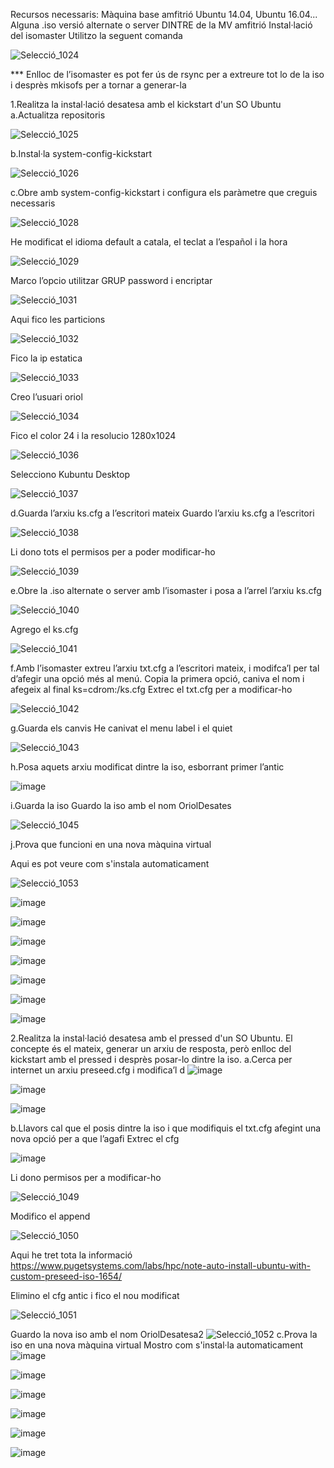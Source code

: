 Recursos necessaris:
Màquina base amfitrió Ubuntu 14.04, Ubuntu 16.04...
Alguna .iso versió alternate o server DINTRE de la MV amfitrió
Instal·lació del isomaster
Utilitzo la seguent comanda

![Selecció_1024](https://github.com/omarine12/MP05/assets/113585932/1197a413-d6b8-478b-8a87-d80fb93534c4)


*** Enlloc de l’isomaster es pot fer ús de rsync per a extreure tot lo de la iso i desprès mkisofs per a tornar a generar-la

1.Realitza la instal·lació desatesa amb el kickstart d'un SO Ubuntu
a.Actualitza repositoris

![Selecció_1025](https://github.com/omarine12/MP05/assets/113585932/cfae3da0-a5e0-4b7d-9ac5-763bf645b9d3)


b.Instal·la system-config-kickstart

![Selecció_1026](https://github.com/omarine12/MP05/assets/113585932/223a6d68-05f8-45e0-adb9-a77ede8df236)


c.Obre amb system-config-kickstart i configura els paràmetre que creguis necessaris


![Selecció_1028](https://github.com/omarine12/MP05/assets/113585932/ad4f64d6-acac-4c4d-8715-e0b8f798b100)


He modificat el idioma default a catala, el teclat a l’español i la hora

![Selecció_1029](https://github.com/omarine12/MP05/assets/113585932/1c7f6444-c49f-4b10-9010-bedb9f2cd606)


Marco l’opcio utilitzar GRUP password i encriptar 

![Selecció_1031](https://github.com/omarine12/MP05/assets/113585932/b120dd08-8e48-47aa-8cf1-689ca0f048f0)

Aqui fico les particions

![Selecció_1032](https://github.com/omarine12/MP05/assets/113585932/ef62d30f-b4c6-4fd2-9a49-afa724c4cceb)

Fico la ip estatica

![Selecció_1033](https://github.com/omarine12/MP05/assets/113585932/6aae4cca-4c58-428d-8968-69ce5a9c34e1)


Creo l’usuari oriol

![Selecció_1034](https://github.com/omarine12/MP05/assets/113585932/1ab6511c-2950-4482-a63c-3ad79aa28a68)

Fico el color 24 i la resolucio 1280x1024

![Selecció_1036](https://github.com/omarine12/MP05/assets/113585932/51e0f540-a4ec-4cbb-a1bf-4fb09f784734)

Selecciono Kubuntu Desktop

![Selecció_1037](https://github.com/omarine12/MP05/assets/113585932/1b2d1250-ae2c-4404-ad11-4f1cc8238a1c)

d.Guarda l’arxiu ks.cfg a l’escritori mateix
Guardo l’arxiu ks.cfg a l’escritori

![Selecció_1038](https://github.com/omarine12/MP05/assets/113585932/2fb66f38-81ba-4a7e-8e8c-34626f340e82)

Li dono tots el permisos per a poder modificar-ho

![Selecció_1039](https://github.com/omarine12/MP05/assets/113585932/a95570b8-3d22-4837-8ffb-e748593d2bd3)

e.Obre la .iso alternate o server amb l’isomaster i posa a l’arrel l’arxiu ks.cfg

![Selecció_1040](https://github.com/omarine12/MP05/assets/113585932/b080efc6-bafb-4da4-9ce1-1a2b3ec13fa5)


Agrego el ks.cfg

![Selecció_1041](https://github.com/omarine12/MP05/assets/113585932/e9cbf476-64bd-4f5d-82b3-ac24819a15ba)


f.Amb l’isomaster extreu l’arxiu txt.cfg a l’escritori mateix, i modifca’l per tal d’afegir una opció més al menú. Copia la primera opció, caniva el nom i afegeix al final ks=cdrom:/ks.cfg
Extrec el txt.cfg per a modificar-ho

![Selecció_1042](https://github.com/omarine12/MP05/assets/113585932/871d385f-9fe4-4976-ba85-8ce1ea52ba10)


g.Guarda els canvis
He canivat el menu label i el quiet

![Selecció_1043](https://github.com/omarine12/MP05/assets/113585932/da20e22f-01bf-495d-a4c8-29bb56e28227)


h.Posa aquets arxiu modificat dintre la iso, esborrant primer l’antic

![image](https://github.com/omarine12/MP05/assets/113585932/b861aa62-81af-4db0-8158-21b74c526158)



i.Guarda la iso
Guardo la iso amb el nom OriolDesates

![Selecció_1045](https://github.com/omarine12/MP05/assets/113585932/ccc59bfc-abd3-4e41-b0d6-30578219ba40)


j.Prova que funcioni en una nova màquina virtual

Aqui es pot veure com s'instala automaticament

![Selecció_1053](https://github.com/omarine12/MP05/assets/113585932/c7dac6a5-9f59-4ed6-afbd-9d2f0310f0c9)

![image](https://github.com/omarine12/MP05/assets/113585932/85199fad-88b1-4a5d-a0ff-8f47db9d16ad)

![image](https://github.com/omarine12/MP05/assets/113585932/5d02acfe-9496-48b8-8a17-4a6e66e47731)

![image](https://github.com/omarine12/MP05/assets/113585932/67ea366a-8622-4697-9f68-50c4131d72a2)

![image](https://github.com/omarine12/MP05/assets/113585932/2065932d-cdaf-49fe-b25a-51afe5171952)

![image](https://github.com/omarine12/MP05/assets/113585932/8617e7a3-bc94-4649-a3bc-af5c7194761d)

![image](https://github.com/omarine12/MP05/assets/113585932/10095daa-8c85-4221-8c76-a2629212d8ba)

![image](https://github.com/omarine12/MP05/assets/113585932/6ef59b74-ae6a-4935-b625-5d218e933542)


2.Realitza la instal·lació desatesa amb el pressed d'un SO Ubuntu. El concepte és el mateix, generar un arxiu de resposta, però enlloc del kickstart amb el pressed i desprès posar-lo dintre la iso.
a.Cerca per internet un arxiu preseed.cfg i modifica’l
d
![image](https://github.com/omarine12/MP05/assets/113585932/28ee790d-d23d-4384-afcb-1d26764e7a07)

![image](https://github.com/omarine12/MP05/assets/113585932/4cbd38cc-b848-448b-9df9-290fdd196749)

![image](https://github.com/omarine12/MP05/assets/113585932/3379798f-fcdf-4920-aa3f-066ec208118f)

b.Llavors cal que el posis dintre la iso i que modifiquis el txt.cfg afegint una nova opció per a que l’agafi
Extrec el cfg

![image](https://github.com/omarine12/MP05/assets/113585932/73733a96-be19-4d7f-84b3-1f14b1216548)

Li dono permisos per a modificar-ho

![Selecció_1049](https://github.com/omarine12/MP05/assets/113585932/5028e46a-6949-4dca-9398-9016286fe2a8)


Modifico el append

![Selecció_1050](https://github.com/omarine12/MP05/assets/113585932/0269bcfd-01fc-4262-afd7-08a32f445ac7)

Aqui he tret tota la informació
https://www.pugetsystems.com/labs/hpc/note-auto-install-ubuntu-with-custom-preseed-iso-1654/

Elimino el cfg antic i fico el nou modificat

![Selecció_1051](https://github.com/omarine12/MP05/assets/113585932/4ecf8e23-4616-4bcd-ba15-c9496227bd34)


Guardo la nova iso amb el nom OriolDesatesa2
![Selecció_1052](https://github.com/omarine12/MP05/assets/113585932/8caa367c-a5d8-47bd-a54a-9b8aa020fe5b)
c.Prova la iso en una nova màquina virtual
Mostro com s'instal·la automaticament
![image](https://github.com/omarine12/MP05/assets/113585932/6829ac8a-26f8-424a-a377-a58a8a63d5d5)

![image](https://github.com/omarine12/MP05/assets/113585932/21c41883-c44f-4d6b-a0eb-6618464ca373)

![image](https://github.com/omarine12/MP05/assets/113585932/63c3d0a6-58b7-4d26-a213-4094f3503eb6)

![image](https://github.com/omarine12/MP05/assets/113585932/09af2b65-f435-4383-a938-ff3bd7d994fb)

![image](https://github.com/omarine12/MP05/assets/113585932/69415d38-ebf3-428c-90c6-9ee3b75862ff)

![image](https://github.com/omarine12/MP05/assets/113585932/0a956ae9-980b-4862-95cd-ab94cc630993)
